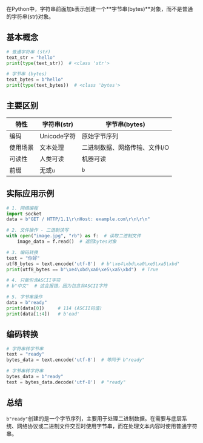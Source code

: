在Python中，字符串前面加`b`表示创建一个**字节串(bytes)**对象，而不是普通的字符串(str)对象。

## 基本概念

```python
# 普通字符串 (str)
text_str = "hello"
print(type(text_str))  # <class 'str'>

# 字节串 (bytes)
text_bytes = b"hello"  
print(type(text_bytes))  # <class 'bytes'>
```

## 主要区别

| 特性 | 字符串(str) | 字节串(bytes) |
|------|-------------|---------------|
| 编码 | Unicode字符 | 原始字节序列 |
| 使用场景 | 文本处理 | 二进制数据、网络传输、文件I/O |
| 可读性 | 人类可读 | 机器可读 |
| 前缀 | 无或`u` | `b` |

## 实际应用示例

```python
# 1. 网络编程
import socket
data = b"GET / HTTP/1.1\r\nHost: example.com\r\n\r\n"

# 2. 文件操作 - 二进制读写
with open("image.jpg", "rb") as f:  # 读取二进制文件
    image_data = f.read()  # 返回bytes对象

# 3. 编码转换
text = "你好"
utf8_bytes = text.encode('utf-8')  # b'\xe4\xbd\xa0\xe5\xa5\xbd'
print(utf8_bytes == b"\xe4\xbd\xa0\xe5\xa5\xbd")  # True

# 4. 只能包含ASCII字符
# b"中文"  # 这会报错，因为包含非ASCII字符

# 5. 字节串操作
data = b"ready"
print(data[0])     # 114 (ASCII码值)
print(data[1:4])   # b'ead'
```

## 编码转换

```python
# 字符串转字节串
text = "ready"
bytes_data = text.encode('utf-8')  # 等同于 b"ready"

# 字节串转字符串
bytes_data = b"ready"
text = bytes_data.decode('utf-8')  # "ready"
```

## 总结

`b"ready"`创建的是一个字节序列，主要用于处理二进制数据。在需要与底层系统、网络协议或二进制文件交互时使用字节串，而在处理文本内容时使用普通字符串。
